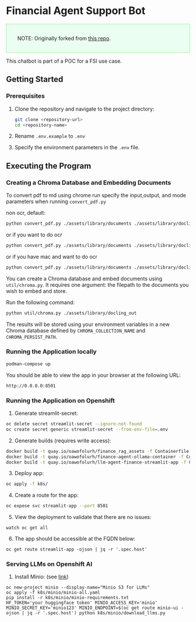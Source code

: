 # Financial Agent Support Bot
<div style="background-color:#EAFFF1; border: 1px solid lightgreen; padding: 30px">
NOTE: Originally forked from <a href="https://github.com/pdavis327/llm_agent_finance" target="_blank">this repo</a>.
</div>

This chatbot is part of a POC for a FSI use case.

## Getting Started

### Prerequisites

1. Clone the repository and navigate to the project directory:

   ```zsh
   git clone <repository-url>
   cd <repository-name>
   ```

2. Rename `.env.example` to  `.env`

3. Specify the environment parameters in the `.env` file.

## Executing the Program

### Creating a Chroma Database and Embedding Documents

To convert pdf to md using chrome run specify the input,output, and mode parameters when running `convert_pdf.py`

non ocr, default:

 ```zsh
python convert_pdf.py ./assets/library/documents ./assets/library/docling_out
 ```

 or if you want to do ocr
 
 ```zsh
python convert_pdf.py ./assets/library/documents ./assets/library/docling_out --mode ocr
 ```

 or if you have mac and want to do ocr
 
 ```zsh
python convert_pdf.py ./assets/library/documents ./assets/library/docling_out --mode mac_ocr
 ```

You can create a Chroma database and embed documents using `util/chroma.py`. It requires one argument: the filepath to the documents you wish to embed and store.

Run the following command:

```zsh
python util/chroma.py ./assets/library/docling_out
```

The results will be stored using your environment variables in a new Chroma database defined by `CHROMA_COLLECTION_NAME` and `CHROMA_PERSIST_PATH`.

### Running the Application locally

```zsh
podman-compose up
```

You should be able to view the app in your browser at the following URL:

```
http://0.0.0.0:8501
```

### Running the Application on Openshift

1. Generate streamlit-secret:

```zsh
oc delete secret streamlit-secret --ignore-not-found
oc create secret generic streamlit-secret --from-env-file=.env
```

2. Generate builds (requires write access):

```zsh
docker build -t quay.io/oawofolurh/finance_rag_assets -f Containerfile.chroma --platform linux/amd64 --push .
docker build -t quay.io/oawofolurh/finance-agent-ollama-container -f Containerfile.ollama --platform linux/amd64 --push .
docker build -t quay.io/oawofolurh/llm-agent-finance-streamlit-app -f Containerfile.streamlit --platform linux/amd64 --push .
```

3. Deploy app:

```zsh
oc apply -f k8s/
```

4. Create a route for the app:

```zsh
oc expose svc streamlit-app --port 8501
```

5. View the deployment to validate that there are no issues:

```zh
watch oc get all
```

6. The app should be accessible at the FQDN below:

```zh
oc get route streamlit-app -ojson | jq -r '.spec.host'
```

### Serving LLMs on Openshift AI
1. Install Minio: (see <a href="https://ai-on-openshift.io/tools-and-applications/minio/minio/#log-on-to-your-project-in-openshift-console" target="_blank">link</a>)

```zh
oc new-project minio --display-name="Minio S3 for LLMs"
oc apply -f k8s/minio/minio-all.yaml
pip install -r k8s/minio/minio-requirements.txt
HF_TOKEN='your huggingface token' MINIO_ACCESS_KEY='minio' MINIO_SECRET_KEY='minio123' MINIO_ENDPOINT=$(oc get route minio-ui -ojson | jq -r '.spec.host') python k8s/minio/download_llms.py
```
